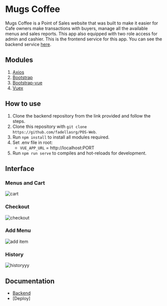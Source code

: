 # Mugs Coffee
Mugs Coffee is a Point of Sales website that was built to make it easier for Cafe owners make transactions with buyers, manage all the available menus and sales reports. This app also equipped with two role access for admin and cashier.
This is the frontend service for this app. You can see the backend service [here](https://github.com/fadellasrg/POS-API).

## Modules
1. [Axios](https://www.npmjs.com/package/axios)
2. [Bootstrap](https://www.npmjs.com/package/bootstrap)
3. [Bootstrap-vue](https://www.npmjs.com/package/bootstrap-vue)
4. [Vuex](https://www.npmjs.com/package/vuex)

## How to use
1. Clone the backend repository from the link provided and follow the steps.
2. Clone this repository with `git clone https://github.com/fadellasrg/POS-Web`.
3. Run `npm install` to install all modules required.
4. Set .env file in root:
    - `VUE_APP_URL` = http://localhost:PORT
5. Run `npm run serve` to compiles and hot-reloads for development.

## Interface
### Menus and Cart
![cart](https://user-images.githubusercontent.com/50002096/110146150-cda85300-7e0c-11eb-9d36-3ee0f82d849b.png)
### Checkout
![checkout](https://user-images.githubusercontent.com/50002096/110149761-00ece100-7e11-11eb-8545-1890b366e9da.png)
### Add Menu
![add item](https://user-images.githubusercontent.com/50002096/110149878-237efa00-7e11-11eb-9d89-d5d24a206bf9.png)
### History
![historyyy](https://user-images.githubusercontent.com/50002096/110151875-94271600-7e13-11eb-806f-0ab09e4c3c1c.png)

## Documentation
- [Backend](https://github.com/fadellasrg/POS-API)
- [Deploy]